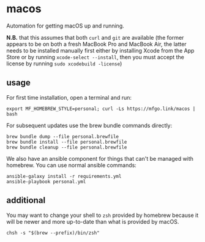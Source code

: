 # macos

Automation for getting macOS up and running.

**N.B.** that this assumes that both `curl` and `git` are available (the
former appears to be on both a fresh MacBook Pro and MacBook Air, the latter
needs to be installed manually first either by installing Xcode from the App
Store or by running `xcode-select --install`, then you must accept the
license by running `sudo xcodebuild -license`)

## usage

For first time installation, open a terminal and run:

```shell
export MF_HOMEBREW_STYLE=personal; curl -Ls https://mfgo.link/macos | bash
```

For subsequent updates use the brew bundle commands directly:

```shell
brew bundle dump --file personal.brewfile
brew bundle install --file personal.brewfile
brew bundle cleanup --file personal.brewfile
```

We also have an ansible component for things that can't be managed with
homebrew. You can use normal ansible commands:

```shell
ansible-galaxy install -r requirements.yml
ansible-playbook personal.yml
```

## additional

You may want to change your shell to `zsh` provided by homebrew because it
will be newer and more up-to-date than what is provided by macOS.

```shell
chsh -s "$(brew --prefix)/bin/zsh"
```

